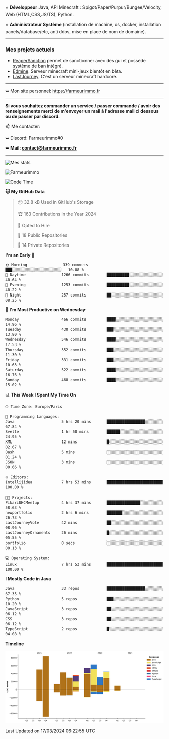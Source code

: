 ⭐ **Développeur** Java, API Minecraft : Spigot/Paper/Purpur/Bungee/Velocity, Web (HTML,CSS,JS/TS), Python.

⭐ **Administrateur Système** (installation de machine, os, docker, installation panels/database/etc, anti ddos, mise en place de nom de domaine).

---

### Mes projets actuels
- [ReaperSanction](https://www.spigotmc.org/resources/reapersanction.89580/) permet de sanctionner avec des gui et possède système de ban intégré.
- [Edmine](https://edmine.net). Serveur minecraft mini-jeux bientôt en bêta.
- [LastJourney](https://lastjourney.fr). C'est un serveur minecraft hardcore.

---

➥ Mon site personnel: https://farmeurimmo.fr

---

**Si vous souhaitez commander un service / passer commande / avoir des renseignements merci de m'envoyer un mail à l'adresse mail ci dessous ou de passer par discord.**

📫 Me contacter:
 
   ➥ Discord: Farmeurimmo#0
   
   ➥ **Mail: contact@farmeurimmo.fr**

---

![Mes stats](https://github-readme-stats.farmeurimmo.fr/api?username=Farmeurimmo&count_private=true&show_icons=true&theme=radical)

<img src="https://komarev.com/ghpvc/?username=Farmeurimmo" alt="Farmeurimmo" />

<!--START_SECTION:waka-->
![Code Time](http://img.shields.io/badge/Code%20Time-1%2C232%20hrs%2039%20mins-blue)

**🐱 My GitHub Data** 

> 📦 32.8 kB Used in GitHub's Storage 
 > 
> 🏆 163 Contributions in the Year 2024
 > 
> 💼 Opted to Hire
 > 
> 📜 18 Public Repositories 
 > 
> 🔑 14 Private Repositories 
 > 
**I'm an Early 🐤** 

```text
🌞 Morning                339 commits         ███░░░░░░░░░░░░░░░░░░░░░░   10.88 % 
🌆 Daytime                1266 commits        ██████████░░░░░░░░░░░░░░░   40.64 % 
🌃 Evening                1253 commits        ██████████░░░░░░░░░░░░░░░   40.22 % 
🌙 Night                  257 commits         ██░░░░░░░░░░░░░░░░░░░░░░░   08.25 % 
```
📅 **I'm Most Productive on Wednesday** 

```text
Monday                   466 commits         ████░░░░░░░░░░░░░░░░░░░░░   14.96 % 
Tuesday                  430 commits         ███░░░░░░░░░░░░░░░░░░░░░░   13.80 % 
Wednesday                546 commits         ████░░░░░░░░░░░░░░░░░░░░░   17.53 % 
Thursday                 352 commits         ███░░░░░░░░░░░░░░░░░░░░░░   11.30 % 
Friday                   331 commits         ███░░░░░░░░░░░░░░░░░░░░░░   10.63 % 
Saturday                 522 commits         ████░░░░░░░░░░░░░░░░░░░░░   16.76 % 
Sunday                   468 commits         ████░░░░░░░░░░░░░░░░░░░░░   15.02 % 
```


📊 **This Week I Spent My Time On** 

```text
🕑︎ Time Zone: Europe/Paris

💬 Programming Languages: 
Java                     5 hrs 20 mins       █████████████████░░░░░░░░   67.84 % 
Svelte                   1 hr 58 mins        ██████░░░░░░░░░░░░░░░░░░░   24.95 % 
XML                      12 mins             █░░░░░░░░░░░░░░░░░░░░░░░░   02.67 % 
Bash                     5 mins              ░░░░░░░░░░░░░░░░░░░░░░░░░   01.24 % 
JSON                     3 mins              ░░░░░░░░░░░░░░░░░░░░░░░░░   00.66 % 

🔥 Editors: 
Intellijidea             7 hrs 53 mins       █████████████████████████   100.00 % 

🐱‍💻 Projects: 
PikariUHCMeetup          4 hrs 37 mins       ███████████████░░░░░░░░░░   58.63 % 
newportfolio             2 hrs 6 mins        ███████░░░░░░░░░░░░░░░░░░   26.73 % 
LastJourneyVote          42 mins             ██░░░░░░░░░░░░░░░░░░░░░░░   08.96 % 
LastJourneyOrnaments     26 mins             █░░░░░░░░░░░░░░░░░░░░░░░░   05.55 % 
portfolio                0 secs              ░░░░░░░░░░░░░░░░░░░░░░░░░   00.13 % 

💻 Operating System: 
Linux                    7 hrs 53 mins       █████████████████████████   100.00 % 
```

**I Mostly Code in Java** 

```text
Java                     33 repos            █████████████████░░░░░░░░   67.35 % 
Python                   5 repos             ███░░░░░░░░░░░░░░░░░░░░░░   10.20 % 
JavaScript               3 repos             ██░░░░░░░░░░░░░░░░░░░░░░░   06.12 % 
CSS                      3 repos             ██░░░░░░░░░░░░░░░░░░░░░░░   06.12 % 
TypeScript               2 repos             █░░░░░░░░░░░░░░░░░░░░░░░░   04.08 % 
```



**Timeline**

![Lines of Code chart](https://raw.githubusercontent.com/Farmeurimmo/Farmeurimmo/main/assets/bar_graph.png)


 Last Updated on 17/03/2024 06:22:55 UTC
<!--END_SECTION:waka-->
